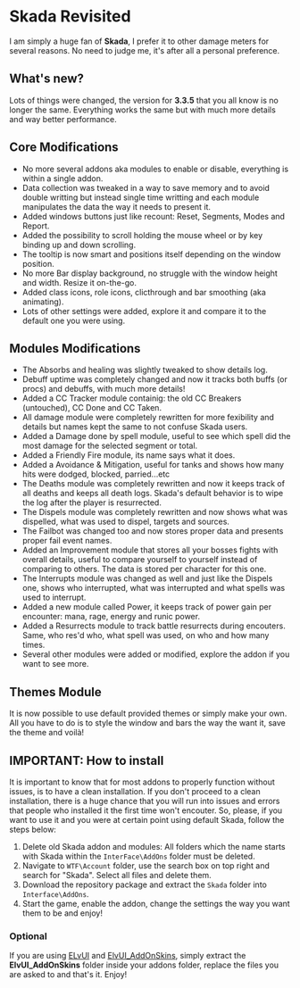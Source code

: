 # Skada Revisited

I am simply a huge fan of **Skada**, I prefer it to other damage meters for several reasons. No need to judge me, it's after all a personal preference.

## What's new?

Lots of things were changed, the version for **3.3.5** that you all know is no longer the same. Everything works the same but with much more details and way better performance.

## Core Modifications

* No more several addons aka modules to enable or disable, everything is within a single addon.
* Data collection was tweaked in a way to save memory and to avoid double writting but instead single time writting and each module manipulates the data the way it needs to present it.
* Added windows buttons just like recount: Reset, Segments, Modes and Report.
* Added the possibility to scroll holding the mouse wheel or by key binding up and down scrolling.
* The tooltip is now smart and positions itself depending on the window position.
* No more Bar display background, no struggle with the window height and width. Resize it on-the-go.
* Added class icons, role icons, clicthrough and bar smoothing (aka animating).
* Lots of other settings were added, explore it and compare it to the default one you were using.

## Modules Modifications

* The Absorbs and healing was slightly tweaked to show details log.
* Debuff uptime was completely changed and now it tracks both buffs (or procs) and debuffs, with much more details!
* Added a CC Tracker module containig: the old CC Breakers (untouched), CC Done and CC Taken.
* All damage module were completely rewritten for more fexibility and details but names kept the same to not confuse Skada users.
* Added a Damage done by spell module, useful to see which spell did the most damage for the selected segment or total.
* Added a Friendly Fire module, its name says what it does.
* Added a Avoidance & Mitigation, useful for tanks and shows how many hits were dodged, blocked, parried...etc
* The Deaths module was completely rewritten and now it keeps track of all deaths and keeps all death logs. Skada's default behavior is to wipe the log after the player is resurrected.
* The Dispels module was completely rewritten and now shows what was dispelled, what was used to dispel, targets and sources.
* The Failbot was changed too and now stores proper data and presents proper fail event names.
* Added an Improvement module that stores all your bosses fights with overall details, useful to compare yourself to yourself instead of comparing to others. The data is stored per character for this one.
* The Interrupts module was changed as well and just like the Dispels one, shows who interrupted, what was interrupted and what spells was used to interrupt.
* Added a new module called Power, it keeps track of power gain per encounter: mana, rage, energy and runic power.
* Added a Resurrects module to track battle resurrects during encouters. Same, who res'd who, what spell was used, on who and how many times.
* Several other modules were added or modified, explore the addon if you want to see more.

## Themes Module

It is now possible to use default provided themes or simply make your own.
All you have to do is to style the window and bars the way the want it, save the theme and voilà!

## IMPORTANT: How to install

It is important to know that for most addons to properly function without issues, is to have a clean installation. If you don't proceed to a clean installation, there is a huge chance that you will run into issues and errors that people who installed it the first time won't encouter. So, please, if you want to use it and you were at certain point using default Skada, follow the steps below:

1. Delete old Skada addon and modules: All folders which the name starts with Skada within the `InterFace\AddOns` folder must be deleted.
2. Navigate to `WTF\Account` folder, use the search box on top right and search for "Skada". Select all files and delete them.
3. Download the repository package and extract the `Skada` folder into `Interface\AddOns`.
4. Start the game, enable the addon, change the settings the way you want them to be and enjoy!

### Optional

If you are using [ELvUI](https://github.com/ElvUI-WotLK/ElvUI) and [ElvUI_AddOnSkins](https://github.com/ElvUI-WotLK/ElvUI_AddOnSkins), simply extract the **ElvUI_AddOnSkins** folder inside your addons folder, replace the files you are asked to and that's it. Enjoy!
